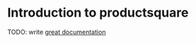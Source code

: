 # Introduction to productsquare

TODO: write [great documentation](http://jacobian.org/writing/what-to-write/)
